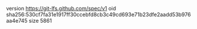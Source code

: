 version https://git-lfs.github.com/spec/v1
oid sha256:530cf7fa31e1917ff30ccebfd8cb3c49cd693e71b23dfe2aadd53b976aa4e745
size 5861
